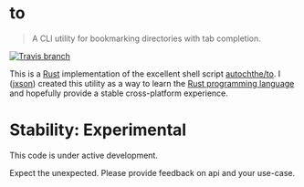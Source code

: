 # to

> A CLI utility for bookmarking directories with tab completion.

[![Travis branch][travis-badge]][travis-url]

[travis-badge]: https://img.shields.io/travis/jxson/to-directory/master.svg?style=flat-square
[travis-url]: https://travis-ci.org/jxson/to-directory


This is a [Rust] implementation of the excellent shell script [autochthe/to]. I ([jxson]) created this utility as a way to learn the [Rust programming language][Rust] and hopefully provide a stable cross-platform experience.

# Stability: Experimental

This code is under active development.

Expect the unexpected. Please provide feedback on api and your use-case.

[autochthe/to]: https://github.com/autochthe/to
[jxson]: https://twitter.com/jxson
[Rust]: https://www.rust-lang.org
